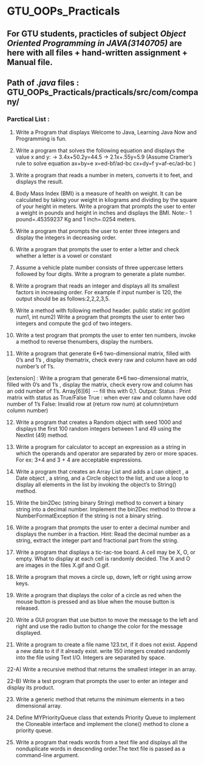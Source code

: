 # GTU_OOPs_Practicals

## For GTU students, practicles of subject *Object Oriented Programming in JAVA(3140705)* are here with all files + hand-written assignment + Manual file.

## Path of *.java* files : GTU_OOPs_Practicals/practicals/src/com/company/


### Parctical List : 


1) Write a Program that displays Welcome to Java, Learning Java Now and Programming is fun.

2) Write a program that solves the following equation and displays the value x and y:
   -> 3.4x+50.2y=44.5 
   -> 2.1x+.55y=5.9 (Assume Cramer’s rule to solve equation
   ax+by=e x=ed-bf/ad-bc
   cx+dy=f y=af-ec/ad-bc )

3) Write a program that reads a number in meters, converts it to feet, and displays the result.

4) Body Mass Index (BMI) is a measure of health on weight. It can be calculated by taking your
weight in kilograms and dividing by the square of your height in meters. Write a program that
prompts the user to enter a weight in pounds and height in inches and displays the BMI.
Note:- 1 pound=.45359237 Kg and 1 inch=.0254 meters.

5) Write a program that prompts the user to enter three integers and display the integers in decreasing
order.

6) Write a program that prompts the user to enter a letter and check whether a letter is a vowel or
constant

7) Assume a vehicle plate number consists of three uppercase letters followed by four digits. Write a
program to generate a plate number.

8) Write a program that reads an integer and displays all its smallest factors in increasing order. For
example if input number is 120, the output should be as follows:2,2,2,3,5.

9) Write a method with following method header.
public static int gcd(int num1, int num2)
Write a program that prompts the user to enter two integers and compute the gcd of two integers.

10) Write a test program that prompts the user to enter ten numbers, invoke a method to reverse thenumbers, display the numbers.

11) Write a program that generate 6*6 two-dimensional matrix, filled with 0’s and 1’s , display thematrix, check every raw and column have an odd number’s of 1’s.

[extension] : Write a program that generate 6*6 two-dimensional matrix, filled with 0’s and 1’s , display the matrix, check every row and column has an odd number of 1’s. Array[6][6]  -- fill this with 0,1.
        Output: Status : Print matrix with status as True/False
        True : when ever raw and column have odd number of 1’s
        False: Invalid row at (return row num) at column(return column number)

12) Write a program that creates a Random object with seed 1000 and displays the first 100 random
integers between 1 and 49 using the NextInt (49) method. 

13) Write a program for calculator to accept an expression as a string in which the operands and
operator are separated by zero or more spaces.
For ex: 3+4 and 3 + 4 are acceptable expressions.

14) Write a program that creates an Array List and adds a Loan object , a Date object , a string, and a
Circle object to the list, and use a loop to display all elements in the list by invoking the object’s to
String() method.

15) Write the bin2Dec (string binary String) method to convert a binary string into a decimal number.
Implement the bin2Dec method to throw a NumberFormatException if the string is not a binary
string.

16) Write a program that prompts the user to enter a decimal number and displays the number in a
fraction.
Hint: Read the decimal number as a string, extract the integer part and fractional part from the
string.

17) Write a program that displays a tic-tac-toe board. A cell may be X, O, or empty. What to display at
each cell is randomly decided. The X and O are images in the files X.gif and O.gif.

18) Write a program that moves a circle up, down, left or right using arrow keys.

19) Write a program that displays the color of a circle as red when the mouse button is pressed and as
blue when the mouse button is released.

20) Write a GUI program that use button to move the message to the left and right and use the radio
button to change the color for the message displayed.

21) Write a program to create a file name 123.txt, if it does not exist. Append a new data to it if it
already exist. write 150 integers created randomly into the file using Text I/O. Integers are
separated by space.

 22-A) Write a recursive method that returns the smallest integer in an array. 

 22-B) Write a test program that prompts the user to enter an integer and display its product.

23) Write a generic method that returns the minimum elements in a two dimensional array.

24) Define MYPriorityQueue class that extends Priority Queue to implement the Cloneable interface
and implement the clone() method to clone a priority queue.

25) Write a program that reads words from a text file and displays all the nonduplicate words in
descending order.The text file is passed as a command-line argument.
